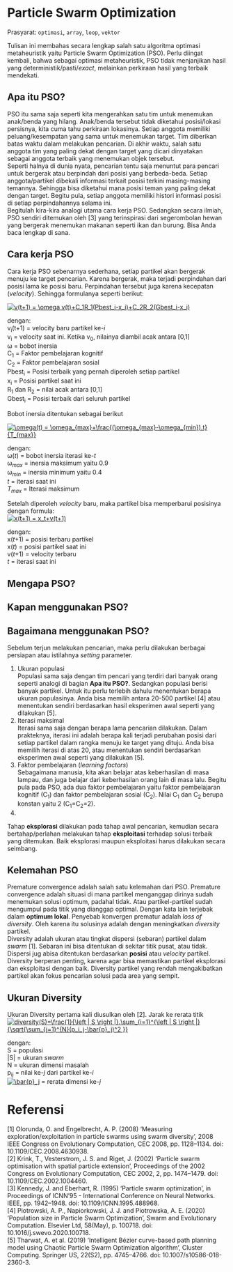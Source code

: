 # Particle Swarm Optimization
Prasyarat: `optimasi`, `array`, `loop`,  `vektor` <p>

Tulisan ini membahas secara lengkap salah satu algoritma optimasi metaheuristik yaitu Particle Swarm Optimization (PSO). Perlu diingat kembali, bahwa sebagai optimasi metaheuristik, PSO tidak menjanjikan hasil yang deterministik/pasti/_exact_, melainkan perkiraan hasil yang terbaik mendekati.

## Apa itu PSO?
PSO itu sama saja seperti kita mengerahkan satu tim untuk menemukan anak/benda yang hilang. Anak/benda tersebut tidak diketahui posisi/lokasi persisnya, kita cuma tahu perkiraan lokasinya. Setiap anggota memiliki peluang/kesempatan yang sama untuk menemukan target. Tim diberikan batas waktu dalam melakukan pencarian. Di akhir waktu, salah satu anggota tim yang paling dekat dengan target yang dicari dinyatakan sebagai anggota terbaik yang menemukan objek tersebut. <br>
Seperti halnya di dunia nyata, pencarian tentu saja menuntut para pencari untuk bergerak atau berpindah dari posisi yang berbeda-beda. Setiap anggota/partikel dibekali informasi terkait posisi terkini masing-masing temannya. Sehingga bisa diketahui mana posisi teman yang paling dekat dengan target. Begitu pula, setiap anggota memiliki histori informasi posisi di setiap perpindahannya selama ini. <br>
Begitulah kira-kira analogi utama cara kerja PSO. Sedangkan secara ilmiah, PSO sendiri ditemukan oleh [3] yang terinspirasi dari segerombolan hewan yang bergerak menemukan makanan seperti ikan dan burung. Bisa Anda baca lengkap di sana. 

## Cara kerja PSO
Cara kerja PSO sebenarnya sederhana, setiap partikel akan bergerak menuju ke target pencarian. Karena bergerak, maka terjadi perpindahan dari posisi lama ke posisi baru. Perpindahan tersebut juga karena kecepatan (_velocity_). Sehingga formulanya seperti berikut: <p>
<a href="https://www.codecogs.com/eqnedit.php?latex=v(t&plus;1)&space;=&space;\omega&space;v(t)&plus;C_1R_1(Pbest_i-x_i)&plus;C_2R_2(Gbest_i-x_i)" target="_blank"><img src="https://latex.codecogs.com/svg.latex?v(t&plus;1)&space;=&space;\omega&space;v(t)&plus;C_1R_1(Pbest_i-x_i)&plus;C_2R_2(Gbest_i-x_i)" title="v(t+1) = \omega v(t)+C_1R_1(Pbest_i-x_i)+C_2R_2(Gbest_i-x_i)" /></a>

dengan: <br>
v<sub>i</sub>(t+1) = velocity baru partikel ke-_i_ <br>
v<sub>i</sub> = velocity saat ini. Ketika v<sub>0</sub>, nilainya diambil acak antara [0,1] <br>
&omega; = bobot inersia <br>
C<sub>1</sub> = Faktor pembelajaran kognitif <br>
C<sub>2</sub> = Faktor pembelajaran sosial <br>
Pbest<sub>i</sub> = Posisi terbaik yang pernah diperoleh setiap partikel <br>
x<sub>i</sub> = Posisi partikel saat ini <br>
R<sub>1</sub> dan R<sub>2</sub> = nilai acak antara [0,1] <br>
Gbest<sub>i</sub> = Posisi terbaik dari seluruh partikel
<p>
Bobot inersia ditentukan sebagai berikut <p>
<a href="https://www.codecogs.com/eqnedit.php?latex=\omega(t)&space;=&space;\omega_{max}&plus;\frac{(\omega_{max}-\omega_{min}).t}{T_{max}}" target="_blank"><img src="https://latex.codecogs.com/svg.latex?\omega(t)&space;=&space;\omega_{max}&plus;\frac{(\omega_{max}-\omega_{min}).t}{T_{max}}" title="\omega(t) = \omega_{max}+\frac{(\omega_{max}-\omega_{min}).t}{T_{max}}" /></a>

dengan: <br>
&omega;(_t_) = bobot inersia iterasi ke-_t_ <br>
&omega;<sub>_max_</sub> = inersia maksimum yaitu 0.9<br>
&omega;<sub>_min_</sub> = inersia minimum yaitu 0.4<br>
_t_ = iterasi saat ini<br>
_T<sub>max</sub>_ = Iterasi maksimum <p>
   
Setelah diperoleh _velocity_ baru, maka partikel bisa memperbarui posisinya dengan formula: <br>
<a href="https://www.codecogs.com/eqnedit.php?latex=x(t&plus;1)&space;=&space;x_t&plus;v(t&plus;1)" target="_blank"><img src="https://latex.codecogs.com/svg.latex?x(t&plus;1)&space;=&space;x_t&plus;v(t&plus;1)" title="x(t+1) = x_t+v(t+1)" /></a>

dengan: <br>
x(_t_+1) = posisi terbaru partikel <br>
x(_t_) = posisi partikel saat ini <br>
v(_t_+1) = velocity terbaru <br>
_t_ = iterasi saat ini 

## Mengapa PSO?
## Kapan menggunakan PSO?
## Bagaimana menggunakan PSO?
Sebelum terjun melakukan pencarian, maka perlu dilakukan berbagai persiapan atau istilahnya _setting_ parameter.<br>
1. Ukuran populasi<br>
   Populasi sama saja dengan tim pencari yang terdiri dari banyak orang seperti analogi di bagian **Apa itu PSO?**. Sedangkan populasi berisi banyak partikel. Untuk itu perlu terlebih dahulu menentukan berapa ukuran populasinya. Anda bisa memilih antara 20-500 partikel [4] atau menentukan sendiri berdasarkan hasil eksperimen awal seperti yang dilakukan [5]. 
2. Iterasi maksimal <br>
   Iterasi sama saja dengan berapa lama pencarian dilakukan. Dalam prakteknya, iterasi ini adalah berapa kali terjadi perubahan posisi dari setiap partikel dalam rangka menuju ke target yang dituju. Anda bisa memilih iterasi di atas 20, atau menentukan sendiri berdasarkan eksperimen awal seperti yang dilakukan [5].
3. Faktor pembelajaran (_learning factors_) <br>
   Sebagaimana manusia, kita akan belajar atas keberhasilan di masa lampau, dan juga belajar dari keberhasilan orang lain di masa lalu. Begitu pula pada PSO, ada dua faktor pembelajaran yaitu faktor pembelajaran kognitif (C<sub>1</sub>) dan faktor pembelajaran sosial (C<sub>2</sub>). Nilai C<sub>1</sub> dan C<sub>2</sub> berupa konstan yaitu 2 (C<sub>1</sub>=C<sub>2</sub>=2).
4. 

Tahap **eksplorasi** dilakukan pada tahap awal pencarian, kemudian secara bertahap/perlahan melakukan tahap **eksploitasi** terhadap solusi terbaik yang ditemukan. Baik eksplorasi maupun eksploitasi harus dilakukan secara seimbang.

## Kelemahan PSO
Premature convergence adalah salah satu kelemahan dari PSO. Premature convergence adalah situasi di mana partikel menganggap dirinya sudah menemukan solusi optimum, padahal tidak. Atau partikel-partikel sudah mengumpul pada titik yang dianggap optimal. Dengan kata lain terjebak dalam **optimum lokal**. Penyebab konvergen prematur adalah _loss of diversity_. Oleh karena itu solusinya adalah dengan meningkatkan _diversity_ partikel.<br>
Diversity adalah ukuran atau tingkat dispersi (sebaran) partikel dalam _swarm_ [1]. Sebaran ini bisa ditentukan di sekitar titik pusat, atau tidak. Dispersi jug abisa ditentukan berdasarkan **posisi** atau _velocity_ partikel. Diversity berperan penting, karena agar bisa memastikan partikel eksplorasi dan eksploitasi dengan baik. Diversity partikel yang rendah mengakibatkan partikel akan fokus pencarian solusi pada area yang sempit. 

## Ukuran Diversity
Ukuran Diversity pertama kali diusulkan oleh [2]. Jarak ke rerata titik <br>
<a href="https://www.codecogs.com/eqnedit.php?latex=diversity(S)=\frac{1}{\left&space;|&space;S&space;\right&space;|}.\sum_{i=1}^{\left&space;|&space;S&space;\right&space;|}{\sqrt{\sum_{j=1}^{N}(p_i_j-\bar{p}_j)^2&space;}}" target="_blank"><img src="https://latex.codecogs.com/svg.latex?diversity(S)=\frac{1}{\left&space;|&space;S&space;\right&space;|}.\sum_{i=1}^{\left&space;|&space;S&space;\right&space;|}{\sqrt{\sum_{j=1}^{N}(p_i_j-\bar{p}_j)^2&space;}}" title="diversity(S)=\frac{1}{\left | S \right |}.\sum_{i=1}^{\left | S \right |}{\sqrt{\sum_{j=1}^{N}(p_i_j-\bar{p}_j)^2 }}" /></a>

dengan:<br>
S = populasi <br>
|S| = ukuran _swarm_ <br>
N = ukuran dimensi masalah <br>
p<sub>ij</sub> = nilai ke-_j_ dari partikel ke-_i_ <br>
<a href="https://www.codecogs.com/eqnedit.php?latex=\bar{p}_j" target="_blank"><img src="https://latex.codecogs.com/svg.latex?\bar{p}_j" title="\bar{p}_j" /></a> = rerata dimensi ke-_j_

# Referensi
[1] Olorunda, O. and Engelbrecht, A. P. (2008) ‘Measuring exploration/exploitation in particle swarms using swarm diversity’, 2008 IEEE Congress on Evolutionary Computation, CEC 2008, pp. 1128–1134. doi: 10.1109/CEC.2008.4630938. <br>
[2] Krink, T., Vesterstrom, J. S. and Riget, J. (2002) ‘Particle swarm optimisation with spatial particle extension’, Proceedings of the 2002 Congress on Evolutionary Computation, CEC 2002, 2, pp. 1474–1479. doi: 10.1109/CEC.2002.1004460. <br>
[3] Kennedy, J. and Eberhart, R. (1995) ‘Particle swarm optimization’, in Proceedings of ICNN’95 - International Conference on Neural Networks. IEEE, pp. 1942–1948. doi: 10.1109/ICNN.1995.488968. <br>
[4] Piotrowski, A. P., Napiorkowski, J. J. and Piotrowska, A. E. (2020) ‘Population size in Particle Swarm Optimization’, Swarm and Evolutionary Computation. Elsevier Ltd, 58(May), p. 100718. doi: 10.1016/j.swevo.2020.100718. <br>
[5] Tharwat, A. et al. (2019) ‘Intelligent Bézier curve-based path planning model using Chaotic Particle Swarm Optimization algorithm’, Cluster Computing. Springer US, 22(S2), pp. 4745–4766. doi: 10.1007/s10586-018-2360-3.
